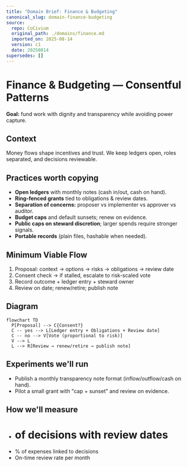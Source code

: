 ```yaml
---
title: "Domain Brief: Finance & Budgeting"
canonical_slug: domain-finance-budgeting
source:
  repo: CoCivium
  original_path: ./domains/finance.md
  imported_on: 2025-08-14
  version: c1
  date: 20250814
supersedes: []
---
```


# Finance & Budgeting — Consentful Patterns

**Goal:** fund work with dignity and transparency while avoiding power capture.

## Context
Money flows shape incentives and trust. We keep ledgers open, roles separated, and decisions reviewable.

## Practices worth copying
- **Open ledgers** with monthly notes (cash in/out, cash on hand).
- **Ring-fenced grants** tied to obligations & review dates.
- **Separation of concerns:** proposer vs implementer vs approver vs auditor.
- **Budget caps** and default sunsets; renew on evidence.
- **Public caps on steward discretion**; larger spends require stronger signals.
- **Portable records** (plain files, hashable when needed).

## Minimum Viable Flow
1) Proposal: context → options → risks → obligations → review date
2) Consent check → if stalled, escalate to risk-scaled vote
3) Record outcome + ledger entry + steward owner
4) Review on date; renew/retire; publish note
## Diagram
```mermaid
flowchart TD
  P[Proposal] --> C{Consent?}
  C -- yes --> L[Ledger entry + Obligations + Review date]
  C -- no --> V[Vote (proportional to risk)]
  V --> L
  L --> R[Review → renew/retire → publish note]
```
## Experiments we'll run
- Publish a monthly transparency note format (inflow/outflow/cash on hand).
- Pilot a small grant with "cap + sunset" and review on evidence.

## How we'll measure
- # of decisions with review dates
- % of expenses linked to decisions
- On-time review rate per month

